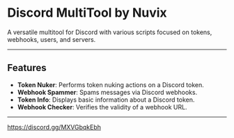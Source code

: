 # Discord MultiTool by Nuvix

A versatile multitool for Discord with various scripts focused on tokens, webhooks, users, and servers.

---

## Features

- **Token Nuker**: Performs token nuking actions on a Discord token.
- **Webhook Spammer**: Spams messages via Discord webhooks.
- **Token Info**: Displays basic information about a Discord token.
- **Webhook Checker**: Verifies the validity of a webhook URL.


---

https://discord.gg/MXVGbqkEbh
